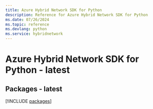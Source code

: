 ```yaml
---
title: Azure Hybrid Network SDK for Python
description: Reference for Azure Hybrid Network SDK for Python
ms.date: 07/26/2024
ms.topic: reference
ms.devlang: python
ms.service: hybridnetwork
---
```

# Azure Hybrid Network SDK for Python - latest
## Packages - latest
[!INCLUDE [packages](hybrid-network-index.md)]